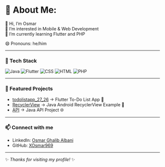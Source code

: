 # 💫 About Me:

👋 Hi, I’m Osmar  
👀 I’m interested in Mobile & Web Development  
🌱 I’m currently learning Flutter and PHP

😄 Pronouns: he/him  

---

### 🔧 Tech Stack
![Java](https://img.shields.io/badge/Java-ED8B00?style=for-the-badge&logo=openjdk&logoColor=white)
![Flutter](https://img.shields.io/badge/Flutter-02569B?style=for-the-badge&logo=flutter&logoColor=white)
![CSS](https://img.shields.io/badge/CSS3-1572B6?style=for-the-badge&logo=css3&logoColor=white)
![HTML](https://img.shields.io/badge/HTML5-E34F26?style=for-the-badge&logo=html5&logoColor=white)
![PHP](https://img.shields.io/badge/PHP-777BB4?style=for-the-badge&logo=php&logoColor=white)

---

### 📌 Featured Projects
- [todolistapp_27_26](https://github.com/XOsmar969/todolistapp_27_26) → Flutter To-Do List App 📱  
- [RecyclerView](https://github.com/XOsmar969/RecyclerView) → Java Android RecyclerView Example 📂  
- [API](https://github.com/XOsmar969/API) → Java API Project 🌐  

---

### 📫 Connect with me
- LinkedIn: [Osmar Ghalib Albani](https://www.linkedin.com/in/osmar-ghalib-albani-764926383)  
- GitHub: [XOsmar969](https://github.com/XOsmar969)  

---
✨ *Thanks for visiting my profile!* ✨
